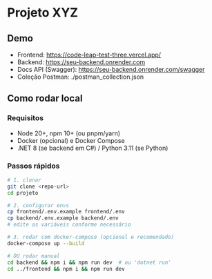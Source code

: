 # Projeto XYZ

## Demo
- Frontend: https://code-leap-test-three.vercel.app/
- Backend: https://seu-backend.onrender.com
- Docs API (Swagger): https://seu-backend.onrender.com/swagger
- Coleção Postman: ./postman_collection.json

## Como rodar local
### Requisitos
- Node 20+, npm 10+ (ou pnpm/yarn)
- Docker (opcional) e Docker Compose
- .NET 8 (se backend em C#) / Python 3.11 (se Python)

### Passos rápidos
```bash
# 1. clonar
git clone <repo-url>
cd projeto

# 2. configurar envs
cp frontend/.env.example frontend/.env
cp backend/.env.example backend/.env
# edite as variáveis conforme necessário

# 3. rodar com docker-compose (opcional e recomendado)
docker-compose up --build

# OU rodar manual
cd backend && npm i && npm run dev  # ou 'dotnet run'
cd ../frontend && npm i && npm run dev
